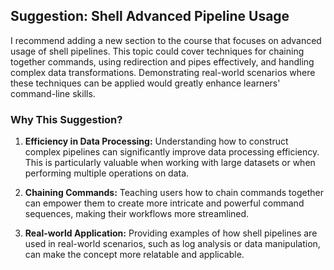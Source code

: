 ## Suggestion: Shell Advanced Pipeline Usage

I recommend adding a new section to the course that focuses on advanced usage of shell pipelines. This topic could cover techniques for chaining together commands, using redirection and pipes effectively, and handling complex data transformations. Demonstrating real-world scenarios where these techniques can be applied would greatly enhance learners' command-line skills.

### Why This Suggestion?

1. **Efficiency in Data Processing:** Understanding how to construct complex pipelines can significantly improve data processing efficiency. This is particularly valuable when working with large datasets or when performing multiple operations on data.

2. **Chaining Commands:** Teaching users how to chain commands together can empower them to create more intricate and powerful command sequences, making their workflows more streamlined.

3. **Real-world Application:** Providing examples of how shell pipelines are used in real-world scenarios, such as log analysis or data manipulation, can make the concept more relatable and applicable.
